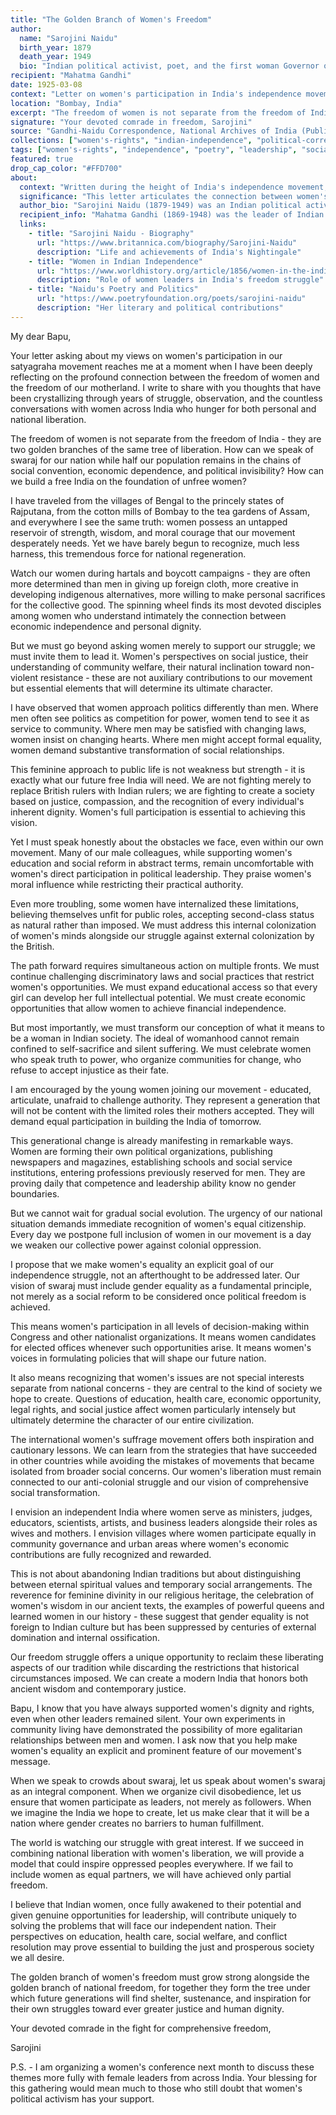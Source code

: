 ```yaml
---
title: "The Golden Branch of Women's Freedom"
author:
  name: "Sarojini Naidu"
  birth_year: 1879
  death_year: 1949
  bio: "Indian political activist, poet, and the first woman Governor of an Indian state"
recipient: "Mahatma Gandhi"
date: 1925-03-08
context: "Letter on women's participation in India's independence movement"
location: "Bombay, India"
excerpt: "The freedom of women is not separate from the freedom of India - they are two golden branches of the same tree of liberation."
signature: "Your devoted comrade in freedom, Sarojini"
source: "Gandhi-Naidu Correspondence, National Archives of India (Public Domain)"
collections: ["women's-rights", "indian-independence", "political-correspondence"]
tags: ["women's-rights", "independence", "poetry", "leadership", "social-reform", "india"]
featured: true
drop_cap_color: "#FFD700"
about:
  context: "Written during the height of India's independence movement, when Naidu was one of the few women leaders actively participating in politics and advocating for women's rights alongside national freedom."
  significance: "This letter articulates the connection between women's liberation and national independence, a revolutionary concept that influenced both movements. Naidu's vision of women as equal partners in building free India was decades ahead of her time."
  author_bio: "Sarojini Naidu (1879-1949) was an Indian political activist and poet, known as the 'Nightingale of India.' She was the first woman to serve as President of the Indian National Congress and later became the first woman Governor of an Indian state."
  recipient_info: "Mahatma Gandhi (1869-1948) was the leader of Indian independence. Though they sometimes disagreed on methods, Gandhi and Naidu shared a deep respect and collaborated closely in the freedom movement."
  links:
    - title: "Sarojini Naidu - Biography"
      url: "https://www.britannica.com/biography/Sarojini-Naidu"
      description: "Life and achievements of India's Nightingale"
    - title: "Women in Indian Independence"
      url: "https://www.worldhistory.org/article/1856/women-in-the-indian-independence-movement/"
      description: "Role of women leaders in India's freedom struggle"
    - title: "Naidu's Poetry and Politics"
      url: "https://www.poetryfoundation.org/poets/sarojini-naidu"
      description: "Her literary and political contributions"
---
```


My dear Bapu,

Your letter asking about my views on women's participation in our satyagraha movement reaches me at a moment when I have been deeply reflecting on the profound connection between the freedom of women and the freedom of our motherland. I write to share with you thoughts that have been crystallizing through years of struggle, observation, and the countless conversations with women across India who hunger for both personal and national liberation.

The freedom of women is not separate from the freedom of India - they are two golden branches of the same tree of liberation. How can we speak of swaraj for our nation while half our population remains in the chains of social convention, economic dependence, and political invisibility? How can we build a free India on the foundation of unfree women?

I have traveled from the villages of Bengal to the princely states of Rajputana, from the cotton mills of Bombay to the tea gardens of Assam, and everywhere I see the same truth: women possess an untapped reservoir of strength, wisdom, and moral courage that our movement desperately needs. Yet we have barely begun to recognize, much less harness, this tremendous force for national regeneration.

Watch our women during hartals and boycott campaigns - they are often more determined than men in giving up foreign cloth, more creative in developing indigenous alternatives, more willing to make personal sacrifices for the collective good. The spinning wheel finds its most devoted disciples among women who understand intimately the connection between economic independence and personal dignity.

But we must go beyond asking women merely to support our struggle; we must invite them to lead it. Women's perspectives on social justice, their understanding of community welfare, their natural inclination toward non-violent resistance - these are not auxiliary contributions to our movement but essential elements that will determine its ultimate character.

I have observed that women approach politics differently than men. Where men often see politics as competition for power, women tend to see it as service to community. Where men may be satisfied with changing laws, women insist on changing hearts. Where men might accept formal equality, women demand substantive transformation of social relationships.

This feminine approach to public life is not weakness but strength - it is exactly what our future free India will need. We are not fighting merely to replace British rulers with Indian rulers; we are fighting to create a society based on justice, compassion, and the recognition of every individual's inherent dignity. Women's full participation is essential to achieving this vision.

Yet I must speak honestly about the obstacles we face, even within our own movement. Many of our male colleagues, while supporting women's education and social reform in abstract terms, remain uncomfortable with women's direct participation in political leadership. They praise women's moral influence while restricting their practical authority.

Even more troubling, some women have internalized these limitations, believing themselves unfit for public roles, accepting second-class status as natural rather than imposed. We must address this internal colonization of women's minds alongside our struggle against external colonization by the British.

The path forward requires simultaneous action on multiple fronts. We must continue challenging discriminatory laws and social practices that restrict women's opportunities. We must expand educational access so that every girl can develop her full intellectual potential. We must create economic opportunities that allow women to achieve financial independence.

But most importantly, we must transform our conception of what it means to be a woman in Indian society. The ideal of womanhood cannot remain confined to self-sacrifice and silent suffering. We must celebrate women who speak truth to power, who organize communities for change, who refuse to accept injustice as their fate.

I am encouraged by the young women joining our movement - educated, articulate, unafraid to challenge authority. They represent a generation that will not be content with the limited roles their mothers accepted. They will demand equal participation in building the India of tomorrow.

This generational change is already manifesting in remarkable ways. Women are forming their own political organizations, publishing newspapers and magazines, establishing schools and social service institutions, entering professions previously reserved for men. They are proving daily that competence and leadership ability know no gender boundaries.

But we cannot wait for gradual social evolution. The urgency of our national situation demands immediate recognition of women's equal citizenship. Every day we postpone full inclusion of women in our movement is a day we weaken our collective power against colonial oppression.

I propose that we make women's equality an explicit goal of our independence struggle, not an afterthought to be addressed later. Our vision of swaraj must include gender equality as a fundamental principle, not merely as a social reform to be considered once political freedom is achieved.

This means women's participation in all levels of decision-making within Congress and other nationalist organizations. It means women candidates for elected offices whenever such opportunities arise. It means women's voices in formulating policies that will shape our future nation.

It also means recognizing that women's issues are not special interests separate from national concerns - they are central to the kind of society we hope to create. Questions of education, health care, economic opportunity, legal rights, and social justice affect women particularly intensely but ultimately determine the character of our entire civilization.

The international women's suffrage movement offers both inspiration and cautionary lessons. We can learn from the strategies that have succeeded in other countries while avoiding the mistakes of movements that became isolated from broader social concerns. Our women's liberation must remain connected to our anti-colonial struggle and our vision of comprehensive social transformation.

I envision an independent India where women serve as ministers, judges, educators, scientists, artists, and business leaders alongside their roles as wives and mothers. I envision villages where women participate equally in community governance and urban areas where women's economic contributions are fully recognized and rewarded.

This is not about abandoning Indian traditions but about distinguishing between eternal spiritual values and temporary social arrangements. The reverence for feminine divinity in our religious heritage, the celebration of women's wisdom in our ancient texts, the examples of powerful queens and learned women in our history - these suggest that gender equality is not foreign to Indian culture but has been suppressed by centuries of external domination and internal ossification.

Our freedom struggle offers a unique opportunity to reclaim these liberating aspects of our tradition while discarding the restrictions that historical circumstances imposed. We can create a modern India that honors both ancient wisdom and contemporary justice.

Bapu, I know that you have always supported women's dignity and rights, even when other leaders remained silent. Your own experiments in community living have demonstrated the possibility of more egalitarian relationships between men and women. I ask now that you help make women's equality an explicit and prominent feature of our movement's message.

When we speak to crowds about swaraj, let us speak about women's swaraj as an integral component. When we organize civil disobedience, let us ensure that women participate as leaders, not merely as followers. When we imagine the India we hope to create, let us make clear that it will be a nation where gender creates no barriers to human fulfillment.

The world is watching our struggle with great interest. If we succeed in combining national liberation with women's liberation, we will provide a model that could inspire oppressed peoples everywhere. If we fail to include women as equal partners, we will have achieved only partial freedom.

I believe that Indian women, once fully awakened to their potential and given genuine opportunities for leadership, will contribute uniquely to solving the problems that will face our independent nation. Their perspectives on education, health care, social welfare, and conflict resolution may prove essential to building the just and prosperous society we all desire.

The golden branch of women's freedom must grow strong alongside the golden branch of national freedom, for together they form the tree under which future generations will find shelter, sustenance, and inspiration for their own struggles toward ever greater justice and human dignity.

Your devoted comrade in the fight for comprehensive freedom,

Sarojini

P.S. - I am organizing a women's conference next month to discuss these themes more fully with female leaders from across India. Your blessing for this gathering would mean much to those who still doubt that women's political activism has your support.